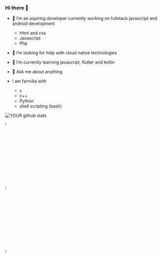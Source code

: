 ### Hi there 👋

- 🔭 I’m an aspiring developer currently working on fullstack javascript and android development

   * Html and css
   * Javascript
   * Php

- 🤔 I’m looking for help with cloud native technologies

          
- 🌱 I’m currently learning javascript, flutter and kotlin

- 💬 Ask me about anything 

- I am farmilia with  
  * c
  * c++
  * Python 
  * shell scripting (bash)
          

![YOUR github stats](https://github-readme-stats.vercel.app/api?username=MartinThuo&show_icons=true&bg_color=13.3deg,#D9091B,#164496;)   

[<img src="https://img.pngio.com/twitter-logo-transparent-png-stickpng-twitter-logo-transparent-background-png-400_400.png" width="5%" height="5%" />](https://twitter.com/Martoe3301) 

[<img src="https://omnisec.dk/wp-content/uploads/2020/01/linkedin-blue-style-logo-png-0-300x300.png" width="5%" height="5%" />](https://www.linkedin.com/in/martin-njoroge-31b3131a3/)

[<img src="https://www.sololearn.com/Icons/Courses/0.png" width="5%" height="5%" />](https://www.sololearn.com/profile/11793304)

